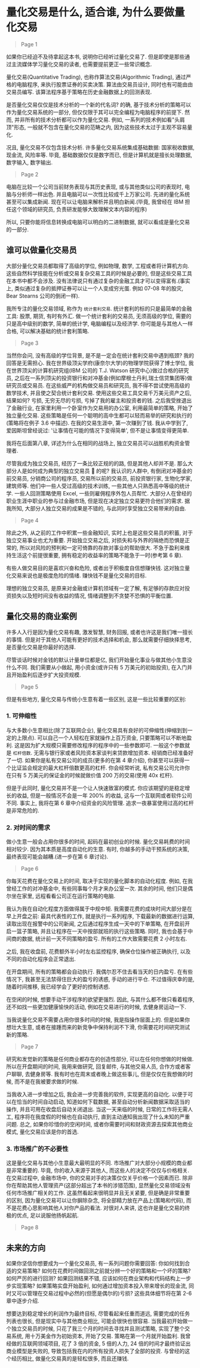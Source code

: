 # 量化交易是什么, 适合谁, 为什么要做量化交易

> Page 1

如果你已经迫不及待拿起这本书, 说明你已经听过量化交易了. 但是即使是那些通过主流媒体学习量化交易的读者, 也需要提前更正一些常识概念.

量化交易(Quantitative Trading), 也称作算法交易(Algorithmic Trading), 通过严格的电脑程序, 来执行股票证券的买卖决策. 算法由交易员设计, 同时也有可能由由交易员编写. 该算法程序基于策略在历史金融数据上的回测表现.

是否量化交易仅仅是技术分析的一个新的代名词? 的确, 基于技术分析的策略可以作为量化交易系统的一部分, 但仅仅限于其可以完全编程为电脑程序的前提下. 然而, 并非所有的技术分析都可以作为量化交易. 例如, 一系列的技术例如看"头肩顶"形态, 一般就不包含在量化交易的范畴之内, 因为这些技术太过于主观不容易量化.

况且, 量化交易不仅包含技术分析. 许多量化交易系统集成基础数据: 国家税收数据, 现金流, 风险率等. 毕竟, 基础数据仅仅是数字而已, 但是计算机就是擅长处理数据, 数字输入, 数字输出.

> Page 2

电脑在比较一个公司当前财务表现与其历史表现, 或与其他类似公司的表现时, 电脑与分析师一样出色. 并且电脑可以一次性比较成千上万家公司. 先进的量化系统甚至可以集成新闻. 现在可以让电脑来解析并且明白新闻.(毕竟, 我曾经在 IBM 担任这个领域的研究员, 负责研发能够大致理解文本内容的程序)

所以, 只要你能将信息转换成电脑可以明白的二进制数据, 就可以看成是量化交易的一部分.

## 谁可以做量化交易员

大部分量化交易员都取得了高级的学位, 例如物理, 数学, 工程或者将计算机方向. 这些自然科学技能在分析或交易复杂交易工具的时候是必要的, 但是这些交易工具在本书中都不会涉及. 没有法律说只有通过复杂的金融工具才可以变得富有.(事实上, 类似通过复杂的抵押证券可以让一个人变成穷光蛋. 例如 07-08 年的股灾, Bear Stearns 公司的倒闭一样).

我所专注的量化交易领域, 称作为 `统计套利交易`. 统计套利的标的只是最简单的金融工具: 股票, 期货, 有时有外汇. 做一个统计套利的交易员, 无须高级的学位, 需要的只是高中级别的数学, 简单的统计学, 电脑编程以及经济学. 你可能是与其他人一样合格, 可以解决基础的统计套利策略.

> Page 3

当然你会问, 没有高级的学位背景, 是不是一定会在统计套利交易中遇到瓶颈? 我的回答是无需担心. 我在世界级顶尖学府(康奈尔大学)的物理学院获得了博士学位, 我在世界顶尖的计算机研究组(IBM 公司的 T.J. Watson 研究中心)做过合格的研究员, 之后在一系列顶尖的投资银行和对冲基金(例如摩根士丹利,瑞士信贷集团等)做研究员或交易员. 在这些威严的机构做交易员和研究员, 我不得不尝试使用高级的数学技术, 并且使之契合统计套利交易. 使用这些交易工具交易千万美元资产之后, 结果如何? 亏损, 无穷无尽的亏损, 亏掉了我的雇主和投资者的钱. 之后我受挫退出了金融行业, 在家里利用一个卧室作为交易用的办公室, 利用最简单的策略, 开始了独立量化交易. 这些策略是任何一个聪明的高中生都可以轻而易举的研究和执行的(策略将在例子 3.6 中描述). 在我的交易生涯中, 第一次赚到了钱. 我从中学到了, 爱因斯坦曾经说过: '让事情在可能的情况下变得简单', 但不是让事情变得更简单.

我将在后面第八章, 详述为什么在相同的战场上, 独立交易员可以战胜机构资金管理者.

尽管我成为独立交易员, 经历了一条比较正规的的路, 但是其他人却并不是. 那么大部分人是如何成为典型的独立交易员  的呢? 我认识的人群中, 有倒闭对冲基金的前交易员, 分销商公司的程序员, 交易所以前的交易员, 前投资银行家, 生物化学家, 建筑师等. 他们中一些人受过高级的技术训练, 一些其他人只熟悉高中等级的统计学. 一些人回测策略使用 Excel, 一些则雇佣程序外包人员帮忙. 大部分人在曾经的职业生涯中职业的参与过金融市场, 但是现在决定独立交易更符合他们的需求. 据我所知, 大部分人独立交易的成果是不错的, 与此同时享受独立交易带来的自由.

> Page 4

除此之外, 从之前的工作中积累一些金融知识, 实时上也是这些交易员的积蓄, 对于独立交易事业也尤为重要. 开始独立交易之后, 对损失和与外界的隔绝而恐惧是正常的, 所以对风险的预判和一定可倚靠的存款对事业的帮助很大. 不急于盈利来维持生活这个前提很重要, 拥有稳定的收益率的策略不能急于一时(参考第 6 章).

有些人做交易目的是喜欢兴奋和危险, 或者出于积极度自信想赚快钱. 这对独立量化交易来说也是极度危险的情绪. 赚快钱不是量化交易的目标.

理想的独立交易员, 是原来对金融或计算机领域有一定了解, 有足够的存款应对投资损失以及短时间没有收益的情况, 情绪调整到不贪婪不恐惧的平衡位置.

## 量化交易的商业案例

许多人入行是因为量化交易有趣, 激发智慧, 财务回报, 或者也许这是我们唯一擅长的事情. 但是对于其他人可能有更好的技术选择和机会, 那么就需要仔细抉择思考, 是否量化交易是你最好的选择.

尽管谈话时候对金钱的默认计量单位都是亿, 我们开始量化事业与做其他小生意没什么不同. 我们需要从小做起, 用小资金(或许只有 5 万美元的初始投资), 在入门并且开始盈利后逐步扩大投资规模.

> Page 5

但是有些地方, 量化交易与传统小生意有着一些区别, 这是一些比较重要的区别:

### 1. 可伸缩性

与大多数小生意相比(除了互联网企业), 量化交易具有良好的可伸缩性(伸缩到到一定的上限点). 可以自己一个人轻松在家就操作上百万资金, 只要策略可以不断地盈利. 这是因为扩大规模只需要修改程序的程序中的一些参数即可. 一般这个参数就是 `杠杆倍数`. 无需与银行家或者风险资本家谈判来贷款增加资本. 经销商已经准备好了一切. 如果你是私有交易公司的成员(更多的在第 4 章介绍), 你甚至可以获得一个比证监会规定的最大杠杆倍数更高的杠杆. 你会经常听说, 私有交易公司允许你在只有 5 万美元的保证金的时候就做价值 200 万的交易(使用 40x 杠杆).

但是于此同时, 量化交易并不是一个让人快速致富的模式. 你应该期望的是稳定增长的收益, 但是一般情况不会是一年 200% 的收益, 这与一个互联网或者软件公司不同. 事实上, 我将在第 6 章中介绍资金的风险管理. 追求一夜暴富使用过高的杠杆是非常危险的.

### 2. 对时间的需求

做小生意一般会占用你很多的时间, 起码在最初创业的时候. 量化交易耗费的时间相对较少. 因为其本质是高度自动化的生意. 有时, 你越多的手动干预系统的决策, 最终表现可能会越糟.(进一步在第 6 章讨论).

> Page 6

你每天花费在量化交易上的时间, 取决于实现的量化脚本的自动化程度. 例如, 在我曾经工作的对冲基金中, 有些同事每个月才来办公室一次. 其余的时间, 他们只是偶尔坐在家里, 远程看看公司正在运行策略的电脑.

我认为我在自动化程度方面做得属于中规中矩. 我需要花费的成块时间大部分是在早上开盘之前: 最具代表性的工作, 就是执行一系列程序, 下载最新的数据进行运算, 读取出现在报警中的公司新闻, 之后通过程序生成一天中的下单策略, 在开盘前开启一篮子策略, 并且让程序在一天中按部就班的执行这些策略. 同时, 我也会基于中间商的数据, 统计前一天不同策略的盈亏. 所有的工作大致需要花费 2 小时左右.

之后, 我在收盘前, 花费额外半小时左右监控程序, 确保仓位操作被正确执行, 以及不同的自动化程序会正常退出.

在开盘期间, 所有的策略都会自动执行. 我偶尔忍不住去看当天的日内盈亏. 在有些情况下, 我甚至无法禁得住巨大的盈亏的诱惑, 手动的进行平仓. 不过值得庆幸的是, 随着时间推移, 我已经学会了更好的控制诱惑.

在空闲的时候, 想要手动干涉程序的欲望更强烈. 因此, 与其什么都不做只看着程序, 还不如找一些更加健康愉快的活动, 例如在交易进行的时候, 去健身房运动一下.

当我说量化交易不需要占用你很多时间的时候, 我是指操作层面上的. 但是如果你想壮大生意, 或者在接踵而来的新竞争中保持利润不下滑, 你需要花时间研究测试新的策略.

> Page 7

研究和发觉新的策略是任何商业都存在的创造性部分, 可以在任何你想做的时候做. 所以在开盘期间的时间, 我用来做研究, 回复邮件, 与其他交易人员, 合作方或者客户聊聊, 去健身房等. 我有时也在周末或者晚上做这些事儿, 但是仅仅在我想做的时候, 而不是在我被要求做的时候.

当我收入进一步增加之后, 我会进一步完善我的软件, 实现更高的自动化. 以便于可以在恰当的时间自动启动, 知道如何下载数据, 甚至自动分析新闻数据采取适当的操作, 并且可用在收盘后自动关闭退出. 当这一天来临的时候, 日常的工作将无需人工, 程序将在我度假的时候也在自动执行, 直到主动通知我出现了什么未知的严重问题. 总之, 如果你珍惜你的空闲时间, 或者你需要时间和财政资源去探索其他商业模式, 量化交易应该是你的首选.

### 3. 市场推广的不必要性

这是量化交易与其他小生意最大最明显的不同. 市场推广对大部分小规模的商业都是非常重要的. 毕竟, 你的收入来源于其他人, 而这些人的决定不仅仅与价格相关. 在交易过程中, 金融市场中, 你的交易对手的决策仅仅关乎价格一个因素而已. 除非你在帮助其他人管理资产(这部分超出了本书的涉猎范围), 显然量化交易领域没有任何市场推广相关的工作. 这虽然看起来很明显并且无关紧要, 但是确是非常重要的区别, 因为量化交易可以让你摒除杂念, 将全部精力放在产品上(策略和代码), 而不是花费心思影响其他人对你产品的看法. 对很对人来讲, 这也许是量化交易的终极的优点, 足以说服他扬帆起航.

> Page 8

## 未来的方向

如果你坚信你想要成为一个量化交易员, 有一系列问题你需要回答: 你如何找到合适的交易策略? 如何在花费时间做回测之前就分辨一个好的策略和一个坏的策略? 如何严厉的进行回测? 如果回测结果不错, 应该如何在商业架构和代码结构上一步步实现策略? 如果策略实盘开始盈利, 如何通过增加资本投入带来增长的现金流, 同时又可以管理在交易过程中必然的(但愿是偶尔的)亏损? 这些具体细节将在第 2-6 章中逐步介绍.

想要达到稳定增长的利润作为最终目标, 尽管看起来任重而道远, 需要完成的任务列表也很长, 但是现实中与其他商业相比, 可能会很快也很容易. 当我最初开始做一个独立交易员的时候, 只花了我三个月的时间去寻找并且测试策略, 实现了整个交易系统, 用十万美金作为初始资本, 开始了交易. 策略在第一个月就开始盈利. 我曾经做的互联网领域项目, 花了 3 倍的资金, 5 倍的人力, 24 倍的时间才最终验证出商业模型是失败的, 导致包括我在内的所有投资人损失了全部的投资. 与曾经的这个经历相比, 做量化交易真的是轻松很多, 而且还赚钱.
